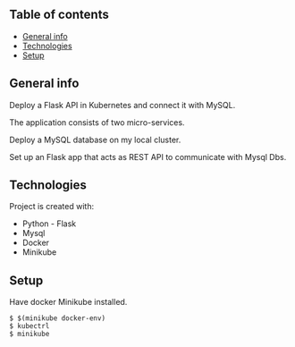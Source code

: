## Table of contents
* [General info](#general-info)
* [Technologies](#technologies)
* [Setup](#setup)

## General info
Deploy a Flask API in Kubernetes and connect it with MySQL.

The application consists of two micro-services.

Deploy a MySQL database on my local cluster.

Set up an Flask app that acts as REST API to communicate with Mysql Dbs.

	
## Technologies
Project is created with:
* Python - Flask
* Mysql
* Docker
* Minikube
	
## Setup
Have docker Minikube installed.

```
$ $(minikube docker-env)
$ kubectrl
$ minikube
```
